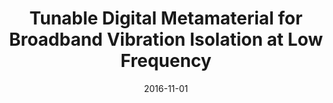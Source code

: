 ---
title: Tunable Digital Metamaterial for Broadband Vibration Isolation at Low Frequency
date: '2016-11-01'
draft: true
publishDate: '2023-09-25T02:00:40.992222Z'
authors:
- Ziwei Wang
- Quan Zhang
- Kai Zhang
- Gengkai Hu
publication_types:
- '2'
abstract: ''
featured: false
publication: '*Advanced Materials*'
doi: 10.1002/adma.201604009
links:
- name: URL
  url: https://onlinelibrary.wiley.com/doi/10.1002/adma.201604009
---